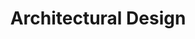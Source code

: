 ---
weight: 300
title: "Architectural Design"
description: ""
icon: "folder"
draft: false
toc: true
---